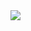 





<img src="https://github.com/Gautamhirawat/Gautamhirawat/assets/113746508/2513471a-3ecf-4594-b4b2-e307d4a45bc3">



